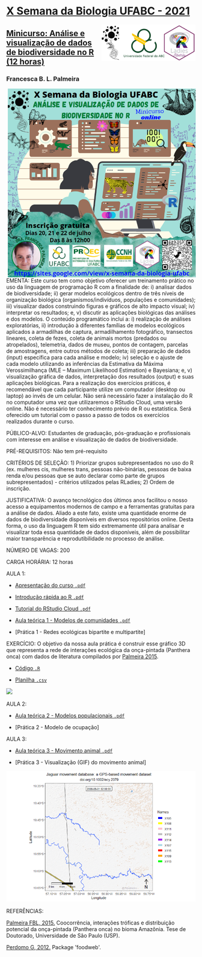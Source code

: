 # [X Semana da Biologia UFABC - 2021](https://sites.google.com/view/x-semana-da-biologia-ufabc/xsbioufabc)
<img src="UFABC_logos.png" align="right" width = "250px"/>

## [Minicurso: Análise e visualização de dados de biodiversidade no R (12 horas)](https://sites.google.com/view/x-semana-da-biologia-ufabc/minicursos?authuser=0#h.aobl38szjvvm)
### Francesca B. L. Palmeira
<img src="UFABC_minicurso.png" align="right" width = "500px"/>

EMENTA: Este curso tem como objetivo oferecer um treinamento prático no uso da linguagem de programação R com a finalidade de: i) analisar dados de biodiversidade; ii) gerar modelos ecológicos dentro de três níveis de organização biológica (organismos/indivíduos, populações e comunidades); iii) visualizar dados construindo figuras e gráficos de alto impacto visual; iv) interpretar os resultados; e, v) discutir as aplicações biológicas das análises e dos modelos. O conteúdo programático inclui a: i) realização de análises exploratórias, ii) introdução à diferentes famílias de modelos ecológicos aplicados a armadilhas de captura, armadilhamento fotográfico, transectos lineares, coleta de fezes, coleta de animais mortos (predados ou atropelados), telemetria, dados de museu, pontos de contagem, parcelas de amostragens, entre outros métodos de coleta; iii) preparação de dados (input) específica para cada análise e modelo; iv) seleção e o ajuste de cada modelo utilizando as inferências da Estimativa da Máxima Verossimilhança (MLE – Maximum Likelihood Estimation) e Bayesiana; e, v) visualização gráfica de dados, interpretação dos resultados (output) e suas aplicações biológicas. Para a realização dos exercícios práticos, é recomendável que cada participante utilize um computador (desktop ou laptop) ao invés de um celular. Não será necessário fazer a instalação do R no computador uma vez que utilizaremos o RStudio Cloud, uma versão online. Não é necessário ter conhecimento prévio de R ou estatística. Será oferecido um tutorial com o passo a passo de todos os exercícios realizados durante o curso.

PÚBLICO-ALVO: Estudantes de graduação, pós-graduação e profissionais com interesse em análise e visualização de dados de biodiversidade.

PRÉ-REQUISITOS: Não tem pré-requisito

CRITÉRIOS DE SELEÇÃO: 1) Priorizar grupos subrepresentados no uso do R (ex. mulheres cis, mulheres trans, pessoas não-binárias, pessoas de baixa renda e/ou pessoas que se auto declarar como parte de grupos subrepresentados) - critérios utilizados pelas RLadies; 2) Ordem de inscrição.

JUSTIFICATIVA: O avanço tecnológico dos últimos anos facilitou o nosso acesso a equipamentos modernos de campo e a ferramentas gratuitas para a análise de dados. Aliado a este fato, existe uma quantidade enorme de dados de biodiversidade disponíveis em diversos repositórios online. Desta forma, o uso da linguagem R tem sido extremamente útil para analisar e visualizar toda essa quantidade de dados disponíveis, além de possibilitar maior transparência e reprodutibilidade no processo de análise.

NÚMERO DE VAGAS: 200

CARGA HORÁRIA: 12 horas

AULA 1:

- [Apresentação do curso `.pdf`](https://github.com/fblpalmeira/SBMGC_2021/blob/main/1_Ementa_Workshop_R_SBMGC_2021.pdf)

- [Introdução rápida ao R `.pdf`](https://github.com/fblpalmeira/SBMGC_2021/blob/main/1_Ementa_Workshop_R_SBMGC_2021.pdf)

- [Tutorial do RStudio Cloud `.pdf`](https://github.com/fblpalmeira/SBMGC_2021/blob/main/2_Tutorial_RStudioCloud_Pronta_Cientista_2021.pdf)

- [Aula teórica 1 - Modelos de comunidades `.pdf`](https://github.com/fblpalmeira/SBMGC_2021/blob/main/3_Aula_Teorica_Modelos.pdf)

- [Prática 1 - Redes ecológicas bipartite e multipartite]

EXERCÍCIO: O objetivo da nossa aula prática é construir esse gráfico 3D que representa a rede de interações ecológica da onça-pintada (Panthera onca) com dados de literatura compilados por [Palmeira 2015](https://www.teses.usp.br/teses/disponiveis/11/11150/tde-17092015-111206/publico/Francesca_Belem_Lopes_Palmeira_versao_revisada.pdf).

- [Código `.R`](https://github.com/fblpalmeira/foodweb/blob/main/jaguar_foodweb.R)

- [Planilha `.csv`](https://github.com/fblpalmeira/foodweb/blob/main/jaguar_foodweb.csv)

<img src="https://github.com/fblpalmeira/foodweb/blob/main/jaguar_foodweb.gif">

AULA 2:

- [Aula teórica 2 - Modelos populacionais `.pdf`](https://github.com/fblpalmeira/SBMGC_2021/blob/main/3_Aula_Teorica_Modelos.pdf)

- [Prática 2 - Modelo de ocupação]

AULA 3:

- [Aula teórica 3 - Movimento animal `.pdf`](https://github.com/fblpalmeira/SBMGC_2021/blob/main/3_Aula_Teorica_Modelos.pdf)

- [Prática 3 - Visualização (GIF) do movimento animal]

<img src="https://github.com/fblpalmeira/movevis/blob/main/jaguar_pantanal_saobento_2008.gif">

REFERÊNCIAS:

[Palmeira FBL, 2015.](https://www.teses.usp.br/teses/disponiveis/11/11150/tde-17092015-111206/publico/Francesca_Belem_Lopes_Palmeira_versao_revisada.pdf) Coocorrência, interações tróficas e distribuição potencial da onça-pintada (Panthera onca) no bioma Amazônia. Tese de Doutorado, Universidade de São Paulo (USP).

[Perdomo G, 2012.](https://cran.r-project.org/web/packages/foodweb/foodweb.pdf) Package 'foodweb'.
